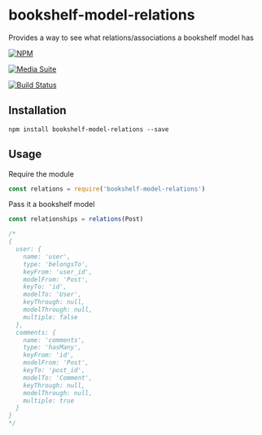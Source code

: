 # bookshelf-model-relations

Provides a way to see what relations/associations a bookshelf model has

[![NPM](https://nodei.co/npm/bookshelf-model-relations.png?downloads=true&stars=true)](https://nodei.co/npm/bookshelf-model-relations/)

[![Media Suite](http://mediasuite.co.nz/ms-badge.png)](http://mediasuite.co.nz)

[![Build Status](https://travis-ci.org/digitalsadhu/bookshelf-model-relations.svg?branch=master)](https://travis-ci.org/digitalsadhu/bookshelf-model-relations)

## Installation

```
npm install bookshelf-model-relations --save
```

## Usage

Require the module
```js
const relations = require('bookshelf-model-relations')
```

Pass it a bookshelf model
```js
const relationships = relations(Post)

/*
{
  user: {
    name: 'user',
    type: 'belongsTo',
    keyFrom: 'user_id',
    modelFrom: 'Post',
    keyTo: 'id',
    modelTo: 'User',
    keyThrough: null,
    modelThrough: null,
    multiple: false
  },
  comments: {
    name: 'comments',
    type: 'hasMany',
    keyFrom: 'id',
    modelFrom: 'Post',
    keyTo: 'post_id',
    modelTo: 'Comment',
    keyThrough: null,
    modelThrough: null,
    multiple: true
  }
}
*/
```
